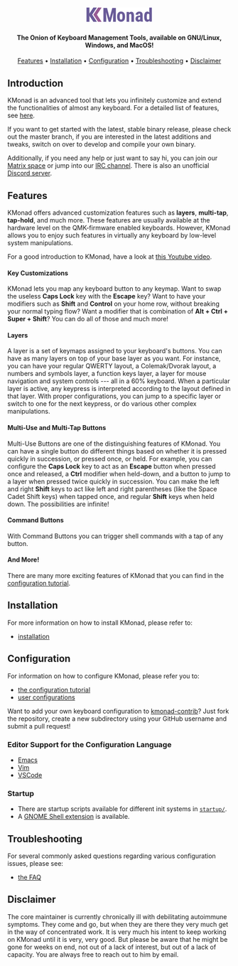 <h1 align="center">
 <img alt="KMonad" title="KMonad" height="32" src="kmonad.svg"/>
</h1>

<h4 align="center">The Onion of Keyboard Management Tools, available on GNU/Linux, Windows, and MacOS!</h4>

<p align="center">
    <a href="#features">Features</a> •
    <a href="#installation">Installation</a> •
    <a href="#configuration">Configuration</a> •
    <a href="#troubleshooting">Troubleshooting</a> •
    <a href="#disclaimer">Disclaimer</a>
</p>

## Introduction

KMonad is an advanced tool that lets you infinitely customize and extend the functionalities of almost any keyboard. For a detailed list of features, see [here](#features).

If you want to get started with the latest, stable binary release, please check out the master branch, if you are interested in the latest additions and tweaks, switch on over to develop and compile your own binary.

Additionally, if you need any help or just want to say hi,
you can join our [Matrix space](https://matrix.to/#/#Kmonad:matrix.org) or
jump into our [IRC channel](https://web.libera.chat/#kmonad).
There is also an unofficial [Discord server](https://discord.gg/3tFfWmnahN).

## Features


KMonad offers advanced customization features such as **layers**, **multi-tap**, **tap-hold**, and much more. These features are usually available at the hardware level on the QMK-firmware enabled keyboards. However, KMonad allows you to enjoy such features in virtually any keyboard by low-level system manipulations.

For a good introduction to KMonad, have a look at [this Youtube video](https://www.youtube.com/watch?v=Dhj1eauljwU).



#### Key Customizations

KMonad lets you map any keyboard button to any keymap. Want to swap the useless **Caps Lock** key with the **Escape** key? Want to have your modifiers such as **Shift** and **Control** on your home row, without breaking your normal typing flow? Want a modifier that is combination of **Alt + Ctrl + Super + Shift**? You can do all of those and much more!

#### Layers

A layer is a set of keymaps assigned to your keyboard's buttons. You can have as many layers on top of your base layer as you want. For instance, you can have your regular QWERTY layout, a Colemak/Dvorak layout, a numbers and symbols layer, a function keys layer, a layer for mouse navigation and system controls --- all in a 60% keyboard. When a particular layer is active, any keypress is interpreted according to the layout defined in that layer. With proper configurations, you can jump to a specific layer or switch to one for the next keypress, or do various other complex manipulations.

#### Multi-Use and Multi-Tap Buttons

Multi-Use Buttons are one of the distinguishing features of KMonad. You can have a single button do different things based on whether it is pressed quickly in succession, or pressed once, or held. For example, you can configure the **Caps Lock** key to act as an **Escape** button when pressed once and released, a **Ctrl** modifier when held-down, and a button to jump to a layer when pressed twice quickly in succession. You can make the left and right **Shift** keys to act like left and right parentheses (like the Space Cadet Shift keys) when tapped once, and regular **Shift** keys when held down. The possibilities are infinite!

#### Command Buttons

With Command Buttons you can trigger shell commands with a tap of any button.

#### And More!

There are many more exciting features of KMonad that you can find in the [configuration tutorial](keymap/tutorial.kbd).


## Installation
For more information on how to install KMonad, please refer to:
- [installation](doc/installation.md)

## Configuration

For information on how to configure KMonad, please refer you to:
- [the configuration tutorial](keymap/tutorial.kbd)
- [user configurations](https://github.com/kmonad/kmonad-contrib)

Want to add your own keyboard configuration to [kmonad-contrib]? Just
fork the repository, create a new subdirectory using your GitHub
username and submit a pull request!

[kmonad-contrib]: https://github.com/kmonad/kmonad-contrib

### Editor Support for the Configuration Language
- [Emacs](https://github.com/kmonad/kbd-mode)
- [Vim](https://github.com/kmonad/kmonad-vim)
- [VSCode](https://github.com/canadaduane/vscode-kmonad)

### Startup
- There are startup scripts available for different init systems in [`startup/`](startup/).
- A [GNOME Shell extension](https://extensions.gnome.org/extension/6069/kmonad-toggle/)
  is available.

## Troubleshooting
For several commonly asked questions regarding various configuration issues, please see:
- [the FAQ](doc/faq.md)

## Disclaimer
The core maintainer is currently chronically ill with debilitating autoimmune
symptoms. They come and go, but when they are there they very much get in the
way of concentrated work. It is very much his intent to keep working on KMonad
until it is very, very good. But please be aware that he might be gone for weeks
on end, not out of a lack of interest, but out of a lack of capacity. You are
always free to reach out to him by email.
